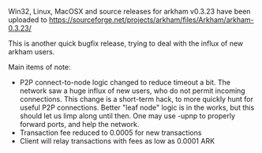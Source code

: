 Win32, Linux, MacOSX and source releases for arkham v0.3.23 have been uploaded to
https://sourceforge.net/projects/arkham/files/Arkham/arkham-0.3.23/

This is another quick bugfix release, trying to deal with the influx of new arkham users.

Main items of note:

* P2P connect-to-node logic changed to reduce timeout a bit.  The network saw a huge influx of new users, who do not permit incoming connections.  This change is a short-term hack, to more quickly hunt for useful P2P connections.  Better "leaf node" logic is in the works, but this should let us limp along until then.  One may use -upnp to properly forward ports, and help the network.
* Transaction fee reduced to 0.0005 for new transactions
* Client will relay transactions with fees as low as 0.0001 ARK
